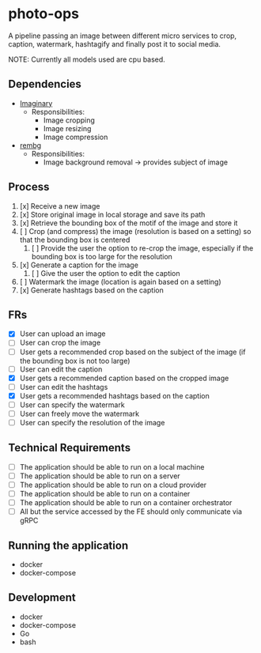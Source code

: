 # photo-ops
A pipeline passing an image between different micro services to crop, caption, watermark, hashtagify and finally post it to social media.

NOTE: Currently all models used are cpu based.

## Dependencies

- [Imaginary](https://github.com/h2non/imaginary)
  - Responsibilities:
    - Image cropping
    - Image resizing
    - Image compression
- [rembg](https://github.com/danielgatis/rembg)
  - Responsibilities:
    - Image background removal -> provides subject of image

## Process

1. [x] Receive a new image
2. [x] Store original image in local storage and save its path
3. [x] Retrieve the bounding box of the motif of the image and store it
4. [ ] Crop (and compress) the image (resolution is based on a setting) so that the bounding box is centered
   1. [ ] Provide the user the option to re-crop the image, especially if the bounding box is too large for the resolution
5. [x] Generate a caption for the image
   1. [ ] Give the user the option to edit the caption
6. [ ] Watermark the image (location is again based on a setting)
7. [x] Generate hashtags based on the caption

## FRs

- [x] User can upload an image
- [ ] User can crop the image
- [ ] User gets a recommended crop based on the subject of the image (if the bounding box is not too large)
- [ ] User can edit the caption
- [x] User gets a recommended caption based on the cropped image
- [ ] User can edit the hashtags
- [x] User gets a recommended hashtags based on the caption
- [ ] User can specify the watermark
- [ ] User can freely move the watermark
- [ ] User can specify the resolution of the image

## Technical Requirements

- [ ] The application should be able to run on a local machine
- [ ] The application should be able to run on a server
- [ ] The application should be able to run on a cloud provider
- [ ] The application should be able to run on a container
- [ ] The application should be able to run on a container orchestrator
- [ ] All but the service accessed by the FE should only communicate via gRPC

## Running the application

- docker
- docker-compose

## Development

- docker
- docker-compose
- Go
- bash

